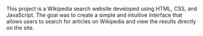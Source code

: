 This project is a Wikipedia search website developed using HTML, CSS, and JavaScript. The goal was to create a simple and intuitive interface that allows users to search for articles on Wikipedia and view the results directly on the site.
